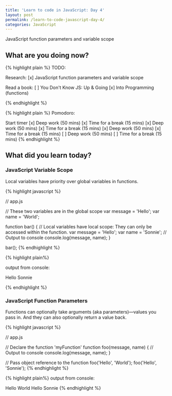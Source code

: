 ```yaml
---
title: 'Learn to code in JavaScript: Day 4'
layout: post
permalink: /learn-to-code-javascript-day-4/
categories: JavaScript
---
```


JavaScript function parameters and variable scope

<!-- more -->

## What are you doing now?

{% highlight plain %}
TODO:

Research:
[x] JavaScript function parameters and variable scope

Read a book:
[ ] You Don't Know JS: Up & Going 
  [x] Into Programming (functions)

{% endhighlight %}

{% highlight plain %}
Pomodoro:

Start timer
[x] Deep work (50 mins)
[x] Time for a break (15 mins)
[x] Deep work (50 mins)
[x] Time for a break (15 mins)
[x] Deep work (50 mins)
[x] Time for a break (15 mins)
[ ] Deep work (50 mins)
[ ] Time for a break (15 mins)
{% endhighlight %}

## What did you learn today?

### JavaScript Variable Scope

Local variables have priority over global variables in functions.

{% highlight javascript %}

// app.js

// These two variables are in the global scope
var message = 'Hello';
var name = 'World';

function bar() {
  // Local variables have local scope: They can only be accessed within the function.
  var message = 'Hello';
  var name = 'Sonnie';
  // Output to console
  console.log(message, name);
}

bar();
{% endhighlight %}

{% highlight plain%}

output from console:

Hello Sonnie

{% endhighlight %}

### JavaScript Function Parameters

Functions can optionally take arguments (aka parameters)—values you pass in. And they can also optionally return a value back.

{% highlight javascript %}

// app.js

// Declare the function 'myFunction'
function foo(message, name) {
  // Output to console
  console.log(message, name);
}

// Pass object reference to the function
foo('Hello', 'World');
foo('Hello', 'Sonnie');
{% endhighlight %}

{% highlight plain%}
output from console:

Hello World
Hello Sonnie
{% endhighlight %}
